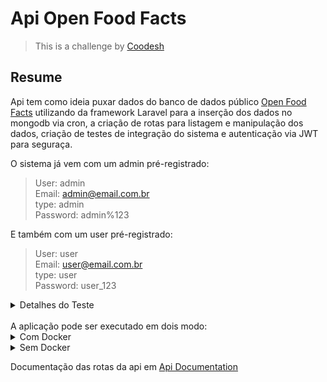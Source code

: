 # Api Open Food Facts

>  This is a challenge by [Coodesh](https://coodesh.com/)

## Resume
Api tem como ideia puxar dados do banco de dados público [Open Food Facts](https://br.openfoodfacts.org) utilizando da framework Laravel para a inserção dos dados no mongodb via cron, a criação de rotas para listagem e manipulação dos dados, criação de testes de integração do sistema e autenticação via JWT para seguraça.

O sistema já vem com um admin pré-registrado:
> User: admin <br/>
> Email: admin@email.com.br <br/>
> type: admin <br/>
> Password: admin%123 <br/>

E também com um user pré-registrado:
> User: user <br/>
> Email: user@email.com.br <br/>
> type: user <br/>
> Password: user_123 <br/>

<details>
<summary> Detalhes do Teste </summary>

# Detalhes do Teste [Coodesh](https://coodesh.com/)

## Introdução

Nesse desafio trabalharemos no desenvolvimento de uma REST API para utilizar os dados do projeto Open Food Facts, que é um banco de dados aberto com informação nutricional de diversos produtos alimentícios.

O projeto tem como objetivo dar suporte a equipe de nutricionistas da empresa Fitness Foods LC para que eles possam revisar de maneira rápida a informação nutricional dos alimentos que os usuários publicam pela aplicação móvel.

### Antes de começar
 
- O projeto deve utilizar a Linguagem específica na avaliação. Por exempo: Python, R, Scala e entre outras;
- Considere como deadline da avaliação a partir do início do teste. Caso tenha sido convidado a realizar o teste e não seja possível concluir dentro deste período, avise a pessoa que o convidou para receber instruções sobre o que fazer.
- Documentar todo o processo de investigação para o desenvolvimento da atividade (README.md no seu repositório); os resultados destas tarefas são tão importantes do que o seu processo de pensamento e decisões à medida que as completa, por isso tente documentar e apresentar os seus hipóteses e decisões na medida do possível.

## O projeto
 
- Criar um banco de dados MongoDB usando Atlas: https://www.mongodb.com/cloud/atlas ou algum Banco de Dados SQL se não sentir confortável com NoSQL;
- Criar uma REST API com as melhores práticas de desenvolvimento, Design Patterns, SOLID e DDD.
- Integrar a API com o banco de dados criado para persistir os dados
- Recomendável usar Drivers oficiais para integração com o DB
- Desenvolver Testes Unitários

### Modelo de Dados:

Para a definição do modelo, consultar o arquivo [products.json](./products.json) que foi exportado do Open Food Facts, um detalhe importante é que temos dois campos personalizados para poder fazer o controle interno do sistema e que deverão ser aplicados em todos os alimentos no momento da importação, os campos são:

- `imported_t`: campo do tipo Date com a dia e hora que foi importado;
- `status`: campo do tipo Enum com os possíveis valores draft, trash e published;

### Sistema do CRON

Para prosseguir com o desafio, precisaremos criar na API um sistema de atualização que vai importar os dados para a Base de Dados com a versão mais recente do [Open Food Facts](https://br.openfoodfacts.org/data) uma vez ao día. Adicionar aos arquivos de configuração o melhor horário para executar a importação.

A lista de arquivos do Open Food, pode ser encontrada em: 

- https://challenges.coode.sh/food/data/json/index.txt
- https://challenges.coode.sh/food/data/json/data-fields.txt

Onde cada linha representa um arquivo que está disponível em https://challenges.coode.sh/food/data/json/{filename}.

É recomendável utilizar uma Collection secundária para controlar os históricos das importações e facilitar a validação durante a execução.

Ter em conta que:

- Todos os produtos deverão ter os campos personalizados `imported_t` e `status`.
- Limitar a importação a somente 100 produtos de cada arquivo.

### A REST API

Na REST API teremos um CRUD com os seguintes endpoints:

 - `GET /`: Detalhes da API, se conexão leitura e escritura com a base de dados está OK, horário da última vez que o CRON foi executado, tempo online e uso de memória.
 - `PUT /products/:code`: Será responsável por receber atualizações do Projeto Web
 - `DELETE /products/:code`: Mudar o status do produto para `trash`
 - `GET /products/:code`: Obter a informação somente de um produto da base de dados
 - `GET /products`: Listar todos os produtos da base de dados, adicionar sistema de paginação para não sobrecarregar o `REQUEST`.

## Extras

- **Diferencial 1** Configuração de um endpoint de busca com Elastic Search ou similares;
- **Diferencial 2** Configurar Docker no Projeto para facilitar o Deploy da equipe de DevOps;
- **Diferencial 3** Configurar um sistema de alerta se tem algum falho durante o Sync dos produtos;
- **Diferencial 4** Descrever a documentação da API utilizando o conceito de Open API 3.0;
- **Diferencial 5** Escrever Unit Tests para os endpoints  GET e PUT do CRUD;
- **Diferencial 6** Escrever um esquema de segurança utilizando `API KEY` nos endpoints. Ref: https://learning.postman.com/docs/sending-requests/authorization/#api-key


## Readme do Repositório

- Deve conter o título do projeto
- Uma descrição sobre o projeto em frase
- Deve conter uma lista com linguagem, framework e/ou tecnologias usadas
- Como instalar e usar o projeto (instruções)
- Não esqueça o [.gitignore](https://www.toptal.com/developers/gitignore)
- Se está usando github pessoal, referencie que é um challenge by coodesh:  

>  This is a challenge by [Coodesh](https://coodesh.com/)

## Finalização e Instruções para a Apresentação

1. Adicione o link do repositório com a sua solução no teste
2. Adicione o link da apresentação do seu projeto no README.md.
3. Verifique se o Readme está bom e faça o commit final em seu repositório;
4. Envie e aguarde as instruções para seguir. Sucesso e boa sorte. =)

## Suporte

Use a [nossa comunidade](https://discord.gg/rdXbEvjsWu) para tirar dúvidas sobre o processo ou envie uma mensagem diretamente a um especialista no chat da plataforma. 
</details>

<br/>
A aplicação pode ser executado em dois modo:

<details>
<summary>Com Docker</summary>

### Necessário
 - [Docker](https://www.docker.com/) 
 - [Docker-Compose](https://docs.docker.com/compose/)

Para começar, execute os comandos:

1. Para construir a imagem e inicializar os contêineres:
```bash
docker-compose -f "docker-compose.yml" up -d --build
```

2. Execute este comando para uma configuração rápida da aplicação:

``` bash
docker exec -it api bash -c "cp .env.example .env; php artisan key:generate; php artisan jwt:secret; php artisan migrate --seed"
```
Ou execute estes abaixo para:

3. Crie uma cópia do arquivo **.env**:
```bash
docker exec -it api cp .env.example .env
```
4. Gere a chave de criptografia do aplicativo:
```bash
docker exec -it api php artisan key:generate
```
5. Gerar chave de criptografia e autenticação JWT:
```bash
docker exec -it api php artisan jwt:secret
```
6. Crie bancos de dados e segmentos iniciais:
```bash
docker exec -it api php artisan migrate --seed
```

Com seu sistema agora configurado ele irá rodar para rodar nativamente na sua máquina em:[localhost](http://localhost/).

Se desejar, execute os testes para analisar se as rotas na aplicação estão em ordem execute:
```bash
docker exec -it api php artisan test
```
Se você quiser usar um produto para testes, use o comando:
```bash
docker exec -it api php artisan db:seed --class=ProductSeeder
```
</details>


<details>
<summary>Sem Docker</summary>

### Necessário
 - [PHP 8.0](https://www.php.net/)
 - [Composer](https://getcomposer.org/)

### Importante
Antes de ativar o projeto, você deve primeiro configurar o arquivo **.env**. Este arquivo é extremamente importante para o projeto porque contém as principais configurações do sistema. O arquivo [.env.example](./.env.example) servirá como base para o nosso sistema. As variáveis ​​a serem configuradas neste arquivo são
 
<details>
<summary>Configurações .env</summary>

### Database
`DB_HOST`-> host de banco de dados<br>
`DB_DATABASE`->O banco de dados principal<br>
`DB_PORT`->Porta usada no sistema de banco de dados<br>
`DB_USERNAME`->usuário do banco de dados<br>
`DB_PASSWORD`->senha do banco de dados<br>

</details>
<br>

Após fazer as configurações apropriadas no arquivo **.env**, execute alguns comandos de terminal dentro do repositório:

1. Instale todas as dependências do projeto com o composer:
```bash
composer install
```
2. Gerar chave de criptografia do aplicativo:
```bash
php artisan key:generate
```
3. Gerar chave de criptografia e autenticação JWT:
```bash
php artisan jwt:secret
```
4. Crie bancos de dados e segmentos iniciais
```bash
php artisan migrate --seed
```
5. Iniciar um servidor local
```bash
php artisan serve
```

## Finished
Se você quiser usá-lo em um servidor independente, você deve redirecionar para [/public/index.php](public/index.php) para que o aplicativo funcione corretamente.

Se desejar, execute os testes para analisar se as rotas na aplicação estão em ordem:
```bash
php artisan test
```

Se você quiser usar um produto para testes, use o comando:
```bash
php artisan db:seed --class=ProductSeeder
```

Para configurar o cron e a fila no laravel, siga as instruções de configuração:
- [queue](https://laravel.com/docs/10.x/queues#running-the-queue-worker)
- [cron](https://laravel.com/docs/10.x/scheduling#running-the-scheduler)
</details>

Documentação das rotas da api em [Api Documentation](./docs/api.swagger.json)